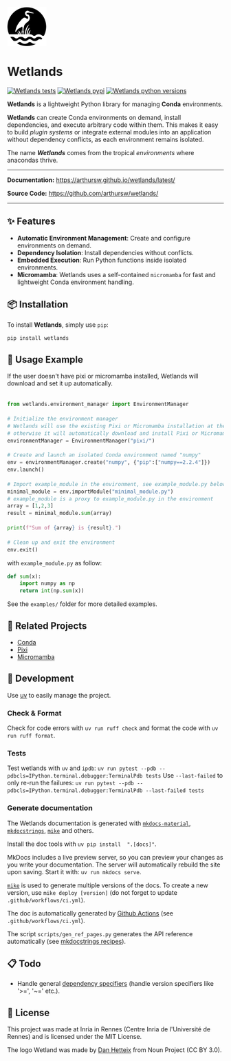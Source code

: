 ![](Wetland.png)

# Wetlands

[![Wetlands tests](https://github.com/arthursw/wetlands/actions/workflows/ci.yml/badge.svg?event=push&branch=main)](https://github.com/arthursw/wetlands/actions/)
[![Wetlands pypi](https://img.shields.io/pypi/v/wetlands.svg?color=%2334D058)](https://pypi.org/project/wetlands/)
[![Wetlands python versions](https://img.shields.io/pypi/pyversions/wetlands.svg?color=%2334D058)](https://pypi.org/project/wetlands/)

**Wetlands** is a lightweight Python library for managing **Conda** environments.

**Wetlands** can create Conda environments on demand, install dependencies, and execute arbitrary code within them. This makes it easy to build *plugin systems* or integrate external modules into an application without dependency conflicts, as each environment remains isolated.

The name ***Wetlands*** comes from the tropical *environments* where anacondas thrive.

---

**Documentation:** https://arthursw.github.io/wetlands/latest/

**Source Code:** https://github.com/arthursw/wetlands/

---

## ✨ Features

- **Automatic Environment Management**: Create and configure environments on demand.
- **Dependency Isolation**: Install dependencies without conflicts.
- **Embedded Execution**: Run Python functions inside isolated environments.
- **Micromamba**: Wetlands uses a self-contained `micromamba` for fast and lightweight Conda environment handling.

## 📦 Installation

To install **Wetlands**, simply use `pip`:

```sh
pip install wetlands
```

## 🚀 Usage Example

If the user doesn't have pixi or micromamba installed, Wetlands will download and set it up automatically.

```python

from wetlands.environment_manager import EnvironmentManager

# Initialize the environment manager
# Wetlands will use the existing Pixi or Micromamba installation at the specified path (e.g., "pixi/" or "micromamba/") if available;
# otherwise it will automatically download and install Pixi or Micromamba in a self-contained manner.
environmentManager = EnvironmentManager("pixi/")

# Create and launch an isolated Conda environment named "numpy"
env = environmentManager.create("numpy", {"pip":["numpy==2.2.4"]})
env.launch()

# Import example_module in the environment, see example_module.py below
minimal_module = env.importModule("minimal_module.py")
# example_module is a proxy to example_module.py in the environment
array = [1,2,3]
result = minimal_module.sum(array)

print(f"Sum of {array} is {result}.")

# Clean up and exit the environment
env.exit()

```

with `example_module.py` as follow:

```python
def sum(x):
    import numpy as np
    return int(np.sum(x))
```

See the `examples/` folder for more detailed examples.

## 🔗 Related Projects

- [Conda](https://anaconda.org/)
- [Pixi](https://pixi.sh/)
- [Micromamba](https://mamba.readthedocs.io/en/latest/user_guide/micromamba.html)

## 🤖 Development

Use [uv](https://docs.astral.sh/uv/) to easily manage the project.

### Check & Format

Check for code errors with `uv run ruff check` and format the code with `uv run ruff format`.

### Tests

Test wetlands with `uv` and `ipdb`: `uv run pytest --pdb --pdbcls=IPython.terminal.debugger:TerminalPdb tests`
Use `--last-failed` to only re-run the failures: `uv run pytest --pdb --pdbcls=IPython.terminal.debugger:TerminalPdb --last-failed tests`

### Generate documentation


The Wetlands documentation is generated with [`mkdocs-material`](https://squidfunk.github.io/mkdocs-material/), [`mkdocstrings`](https://mkdocstrings.github.io/), [`mike`](https://github.com/jimporter/mike) and others.

Install the doc tools with `uv pip install  ".[docs]"`.

MkDocs includes a live preview server, so you can preview your changes as you write your documentation. The server will automatically rebuild the site upon saving. Start it with: `uv run mkdocs serve`.

[`mike`](https://github.com/jimporter/mike) is used to generate multiple versions of the docs. To create a new version, use `mike deploy [version]` (do not forget to update `.github/workflows/ci.yml`).

The doc is automatically generated by [Github Actions](https://squidfunk.github.io/mkdocs-material/publishing-your-site/#with-github-actions-material-for-mkdocs) (see `.github/workflows/ci.yml`).

The script `scripts/gen_ref_pages.py` generates the API reference automatically (see [mkdocstrings recipes](https://mkdocstrings.github.io/recipes/)).

## 📋 Todo

- Handle general [dependency specifiers](https://packaging.python.org/en/latest/specifications/dependency-specifiers/#dependency-specifiers) (handle version specifiers like '>=', '~=' etc.).

## 📜 License

This project was made at Inria in Rennes (Centre Inria de l'Université de Rennes) and is licensed under the MIT License.

The logo Wetland was made by [Dan Hetteix](https://thenounproject.com/creator/DHETTEIX/) from Noun Project (CC BY 3.0).